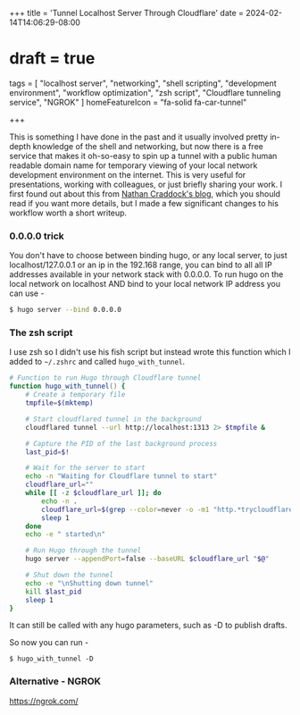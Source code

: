 +++
title = 'Tunnel Localhost Server Through Cloudflare'
date = 2024-02-14T14:06:29-08:00
# draft = true
tags = [
    "localhost server",
    "networking",
    "shell scripting",
    "development environment",
    "workflow optimization",
    "zsh script",
    "Cloudflare tunneling service",
    "NGROK"
]
homeFeatureIcon = "fa-solid fa-car-tunnel"

+++

This is something I have done in the past and it usually involved pretty in-depth knowledge of the shell and networking, but now there is a free service that makes it oh-so-easy to spin up a tunnel with a public human readable domain name for temporary viewing of your local network development environment on the internet. This is very useful for presentations, working with colleagues, or just briefly sharing your work.  I first found out about this from [Nathan Craddock's blog](https://nathancraddock.com/blog/hugo-server-on-local-and-public-networks), which you should read if you want more details, but I made a few significant changes to his workflow worth a short writeup.

### 0.0.0.0 trick

You don't have to choose between binding hugo, or any local server, to just localhost/127.0.0.1 or an ip in the 192.168 range, you can bind to all all IP addresses available in your network stack with 0.0.0.0. To run hugo on the local network on localhost AND bind to your local network IP address you can use -

```bash
$ hugo server --bind 0.0.0.0
```

### The zsh script

I use zsh so I didn't use his fish script but instead wrote this function which I added to `~/.zshrc` and called `hugo_with_tunnel`.

```zsh
# Function to run Hugo through Cloudflare tunnel
function hugo_with_tunnel() {
    # Create a temporary file
    tmpfile=$(mktemp)

    # Start cloudflared tunnel in the background
    cloudflared tunnel --url http://localhost:1313 2> $tmpfile &

    # Capture the PID of the last background process
    last_pid=$!

    # Wait for the server to start
    echo -n "Waiting for Cloudflare tunnel to start"
    cloudflare_url=""
    while [[ -z $cloudflare_url ]]; do
        echo -n .
        cloudflare_url=$(grep --color=never -o -m1 "http.*trycloudflare.com" $tmpfile)
        sleep 1
    done
    echo -e " started\n"

    # Run Hugo through the tunnel
    hugo server --appendPort=false --baseURL $cloudflare_url "$@"

    # Shut down the tunnel
    echo -e "\nShutting down tunnel"
    kill $last_pid
    sleep 1
}
```

It can still be called with any hugo parameters, such as -D to publish drafts.

So now you can run -

```
$ hugo_with_tunnel -D
```

### Alternative - NGROK

https://ngrok.com/